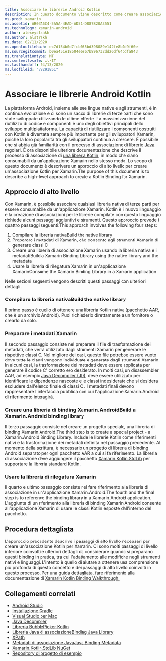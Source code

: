 ```yaml
---
title: Associare le librerie Android Kotlin
description: In questo documento viene descritto come creare associazioni c'è al codice Kotlin, rendendo possibile l'utilizzo di librerie native in un'applicazione Xamarin.Android.This document describes how to create C ' bindings to Kotlin code, making it possible to consume native libraries in a Xamarin.Android application.
ms.prod: xamarin
ms.assetid: AB03A6C4-5A5A-4EAD-AD51-D887B20A3551
ms.technology: xamarin-android
author: alexeystrakh
ms.author: alstrakh
ms.date: 02/11/2020
ms.openlocfilehash: ec7d154b0d7fcb055bd398089e142fe8b1d9f60e
ms.sourcegitcommit: b0ea451e18504e6267b896732dd26df64ddfa843
ms.translationtype: MT
ms.contentlocale: it-IT
ms.lasthandoff: 04/13/2020
ms.locfileid: "78291851"
---
```

# <a name="bind-android-kotlin-libraries"></a>Associare le librerie Android Kotlin

La piattaforma Android, insieme alle sue lingue native e agli strumenti, è in continua evoluzione e ci sono un sacco di librerie di terze parti che sono state sviluppate utilizzando le ultime offerte. La massimizzazione del riutilizzo di codice e componenti è uno degli obiettivi principali dello sviluppo multipiattaforma. La capacità di riutilizzare i componenti costruiti con Kotlin è diventata sempre più importante per gli sviluppatori Xamarin, poiché la loro popolarità tra gli sviluppatori continua a crescere. È possibile che si abbia già familiarità con il processo di associazione di librerie [Java](https://docs.microsoft.com/xamarin/android/platform/binding-java-library/) regolari. È ora disponibile ulteriore documentazione che descrive il processo di associazione di [una libreria Kotlin](walkthrough.md), in modo che siano consumabili da un'applicazione Xamarin nello stesso modo. Lo scopo di questo documento è descrivere un approccio di alto livello per creare un'associazione Kotlin per Xamarin.The purpose of this document is to describe a high-level approach to create a Kotlin Binding for Xamarin.

## <a name="high-level-approach"></a>Approccio di alto livello

Con Xamarin, è possibile associare qualsiasi libreria nativa di terze parti per essere consumabile da un'applicazione Xamarin. Kotlin è il nuovo linguaggio e la creazione di associazioni per le librerie compilate con questo linguaggio richiede alcuni passaggi aggiuntivi e strumenti. Questo approccio prevede i quattro passaggi seguenti:This approach involves the following four steps:

1. Compilare la libreria nativaBuild the native library
1. Preparare i metadati di Xamarin, che consente agli strumenti Xamarin di generare classi C
1. Creare una libreria di associazione Xamarin usando la libreria nativa e i metadatiBuild a Xamarin Binding Library using the native library and the metadata
1. Usare la libreria di rilegatura Xamarin in un'applicazione XamarinConsume the Xamarin Binding Library in a Xamarin application

Nelle sezioni seguenti vengono descritti questi passaggi con ulteriori dettagli.

### <a name="build-the-native-library"></a>Compilare la libreria nativaBuild the native library

Il primo passo è quello di ottenere una libreria Kotlin nativa (pacchetto AAR, che è un archivio Android). Puoi richiederlo direttamente a un fornitore o crearlo da solo.

### <a name="prepare-the-xamarin-metadata"></a>Preparare i metadati Xamarin

Il secondo passaggio consiste nel preparare il file di trasformazione dei metadati, che verrà utilizzato dagli strumenti Xamarin per generare le rispettive classi C. Nel migliore dei casi, questo file potrebbe essere vuoto dove tutte le classi vengono individuate e generate dagli strumenti Xamarin. In alcuni casi, la trasformazione dei metadati deve essere applicata per generare il codice C' corretto e/o desiderato. In molti casi, un disassembler AAR, ad esempio [Java Decompiler (JD)](http://java-decompiler.github.io/), deve essere utilizzato per identificare le dipendenze nascoste e le classi indesiderate che si desidera escludere dall'elenco finale di classi C . I metadati finali devono rappresentare l'interfaccia pubblica con cui l'applicazione Xamarin.Android di riferimento interagirà.

### <a name="build-a-xamarinandroid-binding-library"></a>Creare una libreria di binding Xamarin.AndroidBuild a Xamarin.Android binding library

Il terzo passaggio consiste nel creare un progetto speciale, una libreria di binding Xamarin.Android.The third step is to create a special project - a Xamarin.Android Binding Library. Include le librerie Kotlin come riferimenti nativi e la trasformazione dei metadati definita nel passaggio precedente. Al momento della scrittura, è necessario un progetto di libreria di binding Android separato per ogni pacchetto AAR a cui si fa riferimento. La libreria di associazione deve aggiungere il pacchetto [Xamarin.Kotlin.StdLib](https://www.nuget.org/packages/Xamarin.Kotlin.StdLib/) per supportare la libreria standard Kotlin.

### <a name="consume-the-xamarin-binding-library"></a>Usare la libreria di rilegatura Xamarin

Il quarto e ultimo passaggio consiste nel fare riferimento alla libreria di associazione in un'applicazione Xamarin.Android.The fourth and the final step is to reference the binding library in a Xamarin.Android application. L'aggiunta di un riferimento alla libreria di binding Xamarin.Android consente all'applicazione Xamarin di usare le classi Kotlin esposte dall'interno del pacchetto.

## <a name="walkthrough"></a>Procedura dettagliata

L'approccio precedente descrive i passaggi di alto livello necessari per creare un'associazione Kotlin per Xamarin. Ci sono molti passaggi di livello inferiore coinvolti e ulteriori dettagli da considerare quando si preparano questi binding in pratica, tra cui l'adattamento alle modifiche negli strumenti nativi e linguaggi. L'intento è quello di aiutare a ottenere una comprensione più profonda di questo concetto e dei passaggi di alto livello coinvolti in questo processo. Per una guida dettagliata, fare riferimento alla documentazione di [Xamarin Kotlin Binding Walkthrough.](walkthrough.md)

## <a name="related-links"></a>Collegamenti correlati

- [Android Studio](https://developer.android.com/studio)
- [Installazione Gradle](https://gradle.org/install/)
- [Visual Studio per Mac](https://visualstudio.microsoft.com/downloads)
- [Java Decompiler](http://java-decompiler.github.io/)
- [Libreria BubblePicker Kotlin](https://github.com/igalata/Bubble-Picker)
- [Libreria Java di associazioneBinding Java Library](https://docs.microsoft.com/xamarin/android/platform/binding-java-library/)
- [XPath](https://www.w3.org/TR/xpath/)
- [Metadati di associazione JavaJava Binding Metadata](https://docs.microsoft.com/xamarin/android/platform/binding-java-library/customizing-bindings/java-bindings-metadata)
- [Xamarin.Kotlin.StdLib NuGet](https://www.nuget.org/packages/Xamarin.Kotlin.StdLib/)
- [Repository di progetto di esempio](https://github.com/xamcat/xamarin-binding-kotlin-framework)
